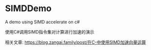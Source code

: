 # SIMDDemo
 A demo using SIMD accelerate on c#

使用C#调用SIMD指令集对计算进行加速的演示 

相关文章: https://blog.zangai.family/post/在C-中使用SIMD加速向量运算
